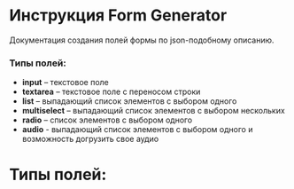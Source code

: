 # Инструкция Form Generator

Документация создания полей формы по json-подобному описанию. 

### Типы полей:

- **input** – текстовое поле
- **textarea** – текстовое поле с переносом строки
- **list** – выпадающий список элементов с выбором одного
- **multiselect** – выпадающий список элементов с выбором нескольких
- **radio** – список элементов с выбором одного
- **audio** - выпадающий список элементов с выбором одного и возможность догрузить свое аудио

# Типы полей:
